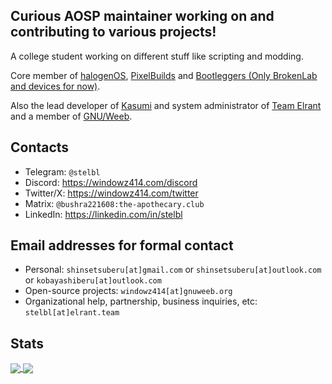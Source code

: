 Curious AOSP maintainer working on and contributing to various projects!
------------------------------------------------------------------------

A college student working on different stuff like scripting and modding.

Core member of [halogenOS](https://git.halogenos.org/halogenOS), [PixelBuilds](https://github.com/PixelBuildsROM) and [Bootleggers (Only BrokenLab and devices for now)](https://github.com/Bootleggers-BrokenLab).

Also the lead developer of [Kasumi](https://github.com/KasumiROM) and system administrator of [Team Elrant](https://github.com/elrant) and a member of [GNU/Weeb](https://github.com/GNUWeeb).

Contacts
--------

- Telegram: `@stelbl`
- Discord: https://windowz414.com/discord
- Twitter/X: https://windowz414.com/twitter
- Matrix: `@bushra221608:the-apothecary.club`
- LinkedIn: https://linkedin.com/in/stelbl

Email addresses for formal contact
----------------------------------

- Personal: `shinsetsuberu[at]gmail.com` or `shinsetsuberu[at]outlook.com` or `kobayashiberu[at]outlook.com`
- Open-source projects: `windowz414[at]gnuweeb.org`
- Organizational help, partnership, business inquiries, etc: `stelbl[at]elrant.team`

Stats
-----

<a href="https://github.com/stel-bl">
  <img align="center" src="https://github-readme-stats-git-masterrstaa-rickstaa.vercel.app/api?username=stel-bl&show_icons=true&theme=nord&include_all_commits=true" />
</a>
<a href="https://github.com/stel-bl">
  <img align="center" src="https://github-readme-stats-git-masterrstaa-rickstaa.vercel.app/api/top-langs/?username=stel-bl&langs_count=14&theme=nord&layout=compact" />
</a>
